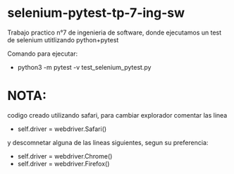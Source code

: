 # selenium-pytest-tp-7-ing-sw
 Trabajo practico n°7 de ingenieria de software, donde ejecutamos un test de selenium utitlizando python+pytest
 
 Comando para ejecutar:
  - python3 -m pytest -v test_selenium_pytest.py    

# NOTA:
 codigo creado utilizando safari, para cambiar explorador comentar las linea
 - self.driver = webdriver.Safari()

 y descomnetar alguna de las lineas siguientes, segun su preferencia:
 - self.driver = webdriver.Chrome()
 - self.driver = webdriver.Firefox()
    
